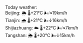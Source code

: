 Today weather:  
Beijing: 🌦   🌡️+21°C 🌬️↘19km/h  
Tianjin: 🌧   🌡️+21°C 🌬️↓16km/h  
Shijiazhuang: ☁️   🌡️+22°C 🌬️↘7km/h  
Tangshan: 🌦   🌡️+20°C 🌬️↓15km/h  
